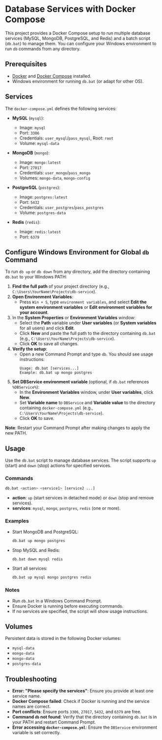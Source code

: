 # Database Services with Docker Compose

This project provides a Docker Compose setup to run multiple database services (MySQL, MongoDB, PostgreSQL, and Redis) and a batch script (`db.bat`) to manage them. You can configure your Windows environment to run `db` commands from any directory.

## Prerequisites

- [Docker](https://www.docker.com/get-started) and [Docker Compose](https://docs.docker.com/compose/install/) installed.
- Windows environment for running `db.bat` (or adapt for other OS).

## Services

The `docker-compose.yml` defines the following services:

- **MySQL** (`mysql`):
  - Image: `mysql`
  - Port: `3306`
  - Credentials: `user_mysql`/`pass_mysql`, Root: `root`
  - Volume: `mysql-data`
- **MongoDB** (`mongo`):
  - Image: `mongo:latest`
  - Port: `27017`
  - Credentials: `user_mongo`/`pass_mongo`
  - Volumes: `mongo-data`, `mongo-config`
- **PostgreSQL** (`postgres`):
  - Image: `postgres:latest`
  - Port: `5432`
  - Credentials: `user_postgres`/`pass_postgres`
  - Volume: `postgres-data`
- **Redis** (`redis`):

  - Image: `redis:latest`
  - Port: `6379`

## Configure Windows Environment for Global `db` Command

To run `db up` or `db down` from any directory, add the directory containing `db.bat` to your Windows PATH:

1. **Find the full path** of your project directory (e.g., `C:\Users\YourName\Projects\db-service`).
2. **Open Environment Variables**:
   - Press `Win + S`, type `environment variables`, and select **Edit the system environment variables** or **Edit environment variables for your account**.
3. In the **System Properties** or **Environment Variables** window:
   - Select the **Path** variable under **User variables** (or **System variables** for all users) and click **Edit**.
   - Click **New** and paste the full path to the directory containing `db.bat` (e.g., `C:\Users\YourName\Projects\db-service`).
   - Click **OK** to save all changes.
4. **Verify the setup**:
   - Open a new Command Prompt and type `db`. You should see usage instructions:
     ```
     Usage: db.bat [services...]
     Example: db.bat up mongo postgres
     ```
5. **Set DBService environment variable** (optional, if `db.bat` references `%DBService%`):
   - In the **Environment Variables** window, under **User variables**, click **New**.
   - Set **Variable name** to `DBService` and **Variable value** to the directory containing `docker-compose.yml` (e.g., `C:\Users\YourName\Projects\db-service`).
   - Click **OK** to save.

**Note**: Restart your Command Prompt after making changes to apply the new PATH.

## Usage

Use the `db.bat` script to manage database services. The script supports `up` (start) and `down` (stop) actions for specified services.

### Commands

```bash
db.bat <action> <service1> [service2 ...]
```

- **action**: `up` (start services in detached mode) or `down` (stop and remove services).
- **services**: `mysql`, `mongo`, `postgres`, `redis` (one or more).

### Examples

- Start MongoDB and PostgreSQL:
  ```bash
  db.bat up mongo postgres
  ```
- Stop MySQL and Redis:
  ```bash
  db.bat down mysql redis
  ```
- Start all services:
  ```bash
  db.bat up mysql mongo postgres redis
  ```

### Notes

- Run `db.bat` in a Windows Command Prompt.
- Ensure Docker is running before executing commands.
- If no services are specified, the script will show usage instructions.

## Volumes

Persistent data is stored in the following Docker volumes:

- `mysql-data`
- `mongo-data`
- `mongo-data`
- `postgres-data`

## Troubleshooting

- **Error: "Please specify the services"**: Ensure you provide at least one service name.
- **Docker Compose failed**: Check if Docker is running and the service names are correct.
- **Port conflicts**: Ensure ports `3306`, `27017`, `5432`, and `6379` are free.
- **Command `db` not found**: Verify that the directory containing `db.bat` is in your PATH and restart Command Prompt.
- **Error accessing `docker-compose.yml`**: Ensure the `DBService` environment variable is set correctly.
